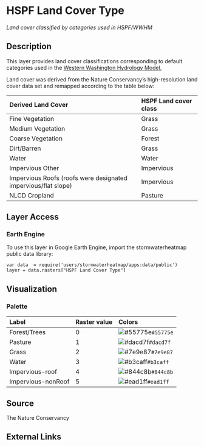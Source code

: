 HSPF Land Cover Type
================

*Land cover classified by categories used in HSPF/WWHM*

## Description

This layer provides land cover classifications corresponding to default
categories used in the [Western Washington Hydrology
Model.](https://ecology.wa.gov/Regulations-Permits/Guidance-technical-assistance/Stormwater-permittee-guidance-resources/Stormwater-manuals/Western-Washington-Hydrology-Model#latest)

Land cover was derived from the Nature Conservancy’s high-resolution
land cover data set and remapped according to the table below:

| Derived Land Cover                                             | HSPF Land cover class |
|:---------------------------------------------------------------|:----------------------|
| Fine Vegetation                                                | Grass                 |
| Medium Vegetation                                              | Grass                 |
| Coarse Vegetation                                              | Forest                |
| Dirt/Barren                                                    | Grass                 |
| Water                                                          | Water                 |
| Impervious Other                                               | Impervious            |
| Impervious Roofs (roofs were designated impervious/flat slope) | Impervious            |
| NLCD Cropland                                                  | Pasture               |

## Layer Access

### Earth Engine

To use this layer in Google Earth Engine, import the stormwaterheatmap
public data library:

    var data  = require('users/stormwaterheatmap/apps:data/public')
    layer = data.rasters["HSPF Land Cover Type"]

## Visualization

### Palette

| Label              | Raster value | Colors                                                                    |
|:-------------------|:-------------|:--------------------------------------------------------------------------|
| Forest/Trees       | 0            | ![\#55775e](https://via.placeholder.com/15/55775e/000000?text=+)`#55775e` |
| Pasture            | 1            | ![\#dacd7f](https://via.placeholder.com/15/dacd7f/000000?text=+)`#dacd7f` |
| Grass              | 2            | ![\#7e9e87](https://via.placeholder.com/15/7e9e87/000000?text=+)`#7e9e87` |
| Water              | 3            | ![\#b3caff](https://via.placeholder.com/15/b3caff/000000?text=+)`#b3caff` |
| Impervious-roof    | 4            | ![\#844c8b](https://via.placeholder.com/15/844c8b/000000?text=+)`#844c8b` |
| Impervious-nonRoof | 5            | ![\#ead1ff](https://via.placeholder.com/15/ead1ff/000000?text=+)`#ead1ff` |

## Source

The Nature Conservancy

## External Links
